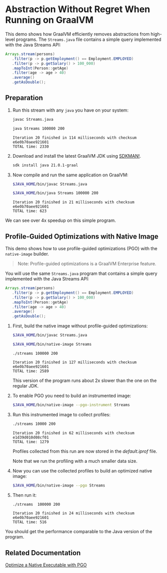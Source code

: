 # Abstraction Without Regret When Running on GraalVM

This demo shows how GraalVM efficiently removes abstractions from high-level programs.
The `Streams.java` file contains a simple query implemented with the Java Streams API:
```java
Arrays.stream(persons)
   .filter(p -> p.getEmployment() == Employment.EMPLOYED)
   .filter(p -> p.getSalary() > 100_000)
   .mapToInt(Person::getAge)
   .filter(age -> age > 40)
   .average()
   .getAsDouble();
```
## Preparation

1. Run this stream with any `java` you have on your system:
    ```bash
    javac Streams.java
    ```
    ```bash
    java Streams 100000 200
    ```
    ```
    Iteration 20 finished in 114 milliseconds with checksum e6e0b70aee921601
    TOTAL time: 2330
    ```

2. Download and install the latest GraalVM JDK using [SDKMAN!](https://sdkman.io/).
    ```bash
    sdk install java 21.0.1-graal
    ```

3. Now compile and run the same application on GraalVM:
    ```bash
    $JAVA_HOME/bin/javac Streams.java
    ```
    ```bash
    $JAVA_HOME/bin/java Streams 100000 200
    ```
    ```
    Iteration 20 finished in 21 milliseconds with checksum e6e0b70aee921601
    TOTAL time: 623
    ```

We can see over 4x speedup on this simple program.

## Profile-Guided Optimizations with Native Image

This demo shows how to use profile-guided optimizations (PGO) with the `native-image` builder.

> Note: Profile-guided optimizations is a GraalVM Enterprise feature.

You will use the same `Streams.java` program that contains a simple query implemented with the Java Streams API:
```java
Arrays.stream(persons)
   .filter(p -> p.getEmployment() == Employment.EMPLOYED)
   .filter(p -> p.getSalary() > 100_000)
   .mapToInt(Person::getAge)
   .filter(age -> age > 40)
   .average()
   .getAsDouble();
```

1. First, build the native image without profile-guided optimizations:
    ```bash
    $JAVA_HOME/bin/javac Streams.java
    ```
    ```bash
    $JAVA_HOME/bin/native-image Streams
    ```
    ```
    ./streams 100000 200
    ```
    ```
    Iteration 20 finished in 127 milliseconds with checksum e6e0b70aee921601
    TOTAL time: 2589
    ```
    This version of the program runs about 2x slower than the one on the regular JDK.

2. To enable PGO you need to build an instrumented image:
    ```bash
    $JAVA_HOME/bin/native-image --pgo-instrument Streams
    ```
3. Run this instrumented image to collect profiles:
    ```bash
    ./streams 10000 200
    ```
    ```
    Iteration 20 finished in 62 milliseconds with checksum e1d39d010d08cf01
    TOTAL time: 1279
    ```
    Profiles collected from this run are now stored in the _default.iprof_ file.
    
    Note that we run the profiling with a much smaller data size.
    
4. Now you can use the collected profiles to build an optimized native image:
    ```bash
    $JAVA_HOME/bin/native-image --pgo Streams
    ```

5. Then run it:
    ```bash
    ./streams  100000 200
    ```
    ```
    Iteration 20 finished in 24 milliseconds with checksum e6e0b70aee921601
    TOTAL time: 516
    ```

You should get the performance comparable to the Java version of the program.

## Related Documentation

[Optimize a Native Executable with PGO](https://www.graalvm.org/latest/reference-manual/native-image/guides/optimize-native-executable-with-pgo/)